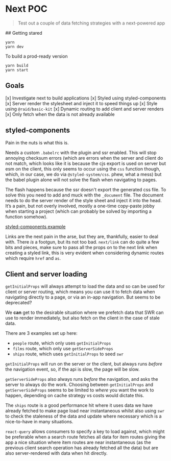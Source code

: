 
# Next POC

> Test out a couple of data fetching strategies with a next-powered app

## Getting stared

```
yarn
yarn dev
```

To build a prod-ready version

```
yarn build
yarn start
```

## Goals

[x] Investigate next to build applications
[x] Styled using styled-components
[x] Server render the stylesheet and inject it to speed things up
[x] Style using `@raid/basic-kit`
[x] Dynamic routing to add client and server renders
[x] Only fetch when the data is not already available

## styled-components

Pain in the nuts is what this is.

Needs a custom `.babelrc` with the plugin and ssr enabled. This will stop annoying checksum errors (which are errors when the server and client do not match, which looks like it is because the cjs export is used on server but esm on the client, this only seems to occur using the `css` function though, which, in our case, we do via `@styled-system/css`. phew, what a mess) but the babel plugin alone will not solve the flash when navigating to pages.

The flash happens because the ssr doesn't export the generated css file. To solve this you need to add and muck with the `_document` file. The document needs to do the server render of the style sheet and inject it into the head. It’s a pain, but not overly involved, mostly a one-time copy-paste jobby when starting a project (which can probably be solved by importing a function somehow).

[styled-components example](https://github.com/zeit/next.js/tree/canary/examples/with-styled-components)

Links are the next pain in the arse, but they are, thankfully, easier to deal with. There _is_ a footgun, but its not too bad. `next/link` can do quite a few bits and pieces, make sure to pass all the props on to the next link when creating a styled link, this is very evident when considering dynamic routes which require `href` and `as`.

## Client and server loading

`getInitialProps` will always attempt to load the data and so can be used for client or server routing, which means you can use it to fetch data when navigating directly to a page, or via an in-app navigation. But seems to be deprecated?

We **can** get to the desirable situation where we prefetch data that SWR can use to render immediately, but also fetch on the client in the case of stale data.

There are 3 examples set up here:

* `people` route, which only uses `getInitialProps`
* `films` route, which only use `getServerSideProps`
* `ships` route, which uses `getInitialProps` to seed `swr`

`getInitialProps` will run on the server or the client, but always runs _before_ the navigation event, so, if the api is slow, the page will be slow.

`getServerSideProps` also always runs _before_ the navigation, and asks the server to always do the work. Choosing between `getInitialProps` and `getServerSideProps` seems to be limited to _where_ you want the work to happen, depending on cache strategy vs costs would dictate this.

The `ships` route is a good performance hit where it uses data we have already fetched to make page load near instantaneous whilst also using `swr` to check the staleness of the data and update where necessary which is a nice-to-have in many situations.

`react-query` allows consumers to specify a key to load against, which might be preferable when a search route fetches all data for item routes giving the app a nice situation where item routes are near instantaneous (as the previous client search operation has already fetched all the data) but are also server-rendered with data when hit directly.
